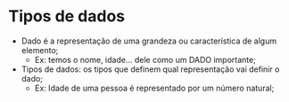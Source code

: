# Tipos de dados

- Dado é a representação de uma grandeza ou característica de algum elemento;
    - Ex: temos o nome, idade... dele como um DADO importante;
- Tipos de dados: os tipos que definem qual representação vai definir o dado;  
    - Ex: Idade de uma pessoa é representado por um número natural;